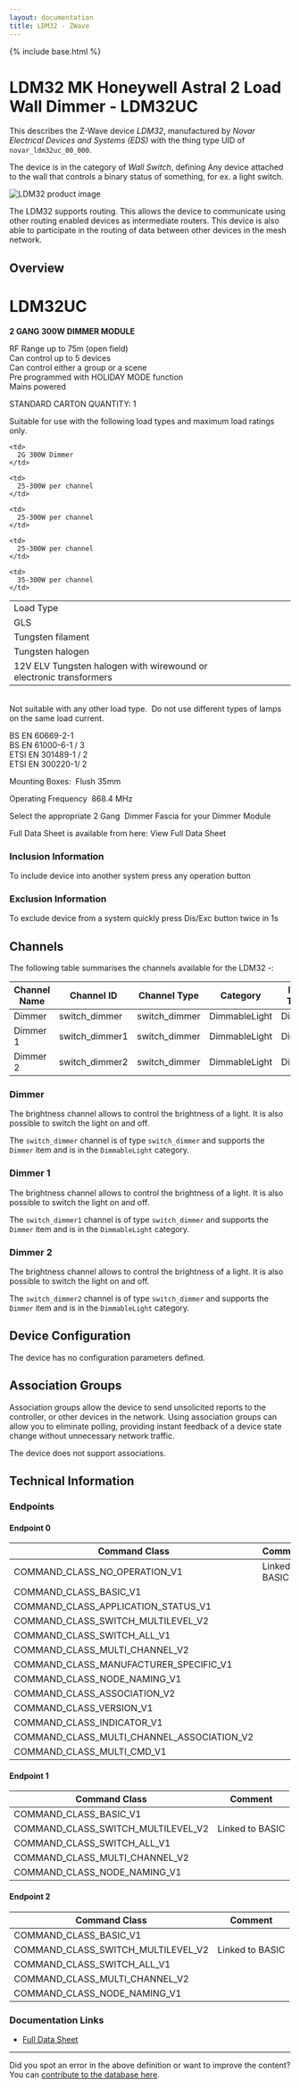 ```yaml
---
layout: documentation
title: LDM32 - ZWave
---
```


{% include base.html %}

# LDM32 MK Honeywell Astral 2 Load Wall Dimmer - LDM32UC
This describes the Z-Wave device *LDM32*, manufactured by *Novar Electrical Devices and Systems (EDS)* with the thing type UID of ```novar_ldm32uc_00_000```.

The device is in the category of *Wall Switch*, defining Any device attached to the wall that controls a binary status of something, for ex. a light switch.

![LDM32 product image](https://www.cd-jackson.com/zwave_device_uploads/998/998_default.png)


The LDM32 supports routing. This allows the device to communicate using other routing enabled devices as intermediate routers.  This device is also able to participate in the routing of data between other devices in the mesh network.

## Overview

# LDM32UC

**2 GANG 300W DIMMER MODULE**

RF Range up to 75m (open field)  
Can control up to 5 devices  
Can control either a group or a scene  
Pre programmed with HOLIDAY MODE function  
Mains powered  
  
STANDARD CARTON QUANTITY: 1

Suitable for use with the following load types and maximum load ratings only.

<table>
  <tr>
    <td>
      Load Type     
    </td>
    
    <td>
      2G 300W Dimmer
    </td>
  </tr>
  
  <tr>
    <td>
      GLS       
    </td>
    
    <td>
      25-300W per channel
    </td>
  </tr>
  
  <tr>
    <td>
      Tungsten filament    
    </td>
    
    <td>
      25-300W per channel
    </td>
  </tr>
  
  <tr>
    <td>
      Tungsten halogen     
    </td>
    
    <td>
      25-300W per channel
    </td>
  </tr>
  
  <tr>
    <td>
      12V ELV Tungsten halogen with wirewound or electronic transformers
    </td>
    
    <td>
      35-300W per channel
    </td>
  </tr>
</table>

   
Not suitable with any other load type.  Do not use different types of lamps on the same load current.  
  
BS EN 60669-2-1  
BS EN 61000-6-1 / 3  
ETSI EN 301489-1 / 2  
ETSI EN 300220-1/ 2

Mounting Boxes:  Flush 35mm  
  
Operating Frequency  868.4 MHz  
  
Select the appropriate 2 Gang  Dimmer Fascia for your Dimmer Module

Full Data Sheet is available from here: View Full Data Sheet

### Inclusion Information

To include device into another system press any operation button 

### Exclusion Information

To exclude device from a system quickly press Dis/Exc button twice in 1s 

## Channels

The following table summarises the channels available for the LDM32 -:

| Channel Name | Channel ID | Channel Type | Category | Item Type |
|--------------|------------|--------------|----------|-----------|
| Dimmer | switch_dimmer | switch_dimmer | DimmableLight | Dimmer | 
| Dimmer 1 | switch_dimmer1 | switch_dimmer | DimmableLight | Dimmer | 
| Dimmer 2 | switch_dimmer2 | switch_dimmer | DimmableLight | Dimmer | 

### Dimmer
The brightness channel allows to control the brightness of a light.
            It is also possible to switch the light on and off.

The ```switch_dimmer``` channel is of type ```switch_dimmer``` and supports the ```Dimmer``` item and is in the ```DimmableLight``` category.

### Dimmer 1
The brightness channel allows to control the brightness of a light.
            It is also possible to switch the light on and off.

The ```switch_dimmer1``` channel is of type ```switch_dimmer``` and supports the ```Dimmer``` item and is in the ```DimmableLight``` category.

### Dimmer 2
The brightness channel allows to control the brightness of a light.
            It is also possible to switch the light on and off.

The ```switch_dimmer2``` channel is of type ```switch_dimmer``` and supports the ```Dimmer``` item and is in the ```DimmableLight``` category.



## Device Configuration

The device has no configuration parameters defined.

## Association Groups

Association groups allow the device to send unsolicited reports to the controller, or other devices in the network. Using association groups can allow you to eliminate polling, providing instant feedback of a device state change without unnecessary network traffic.

The device does not support associations.
## Technical Information

### Endpoints

#### Endpoint 0

| Command Class | Comment |
|---------------|---------|
| COMMAND_CLASS_NO_OPERATION_V1| Linked to BASIC|
| COMMAND_CLASS_BASIC_V1| |
| COMMAND_CLASS_APPLICATION_STATUS_V1| |
| COMMAND_CLASS_SWITCH_MULTILEVEL_V2| |
| COMMAND_CLASS_SWITCH_ALL_V1| |
| COMMAND_CLASS_MULTI_CHANNEL_V2| |
| COMMAND_CLASS_MANUFACTURER_SPECIFIC_V1| |
| COMMAND_CLASS_NODE_NAMING_V1| |
| COMMAND_CLASS_ASSOCIATION_V2| |
| COMMAND_CLASS_VERSION_V1| |
| COMMAND_CLASS_INDICATOR_V1| |
| COMMAND_CLASS_MULTI_CHANNEL_ASSOCIATION_V2| |
| COMMAND_CLASS_MULTI_CMD_V1| |
#### Endpoint 1

| Command Class | Comment |
|---------------|---------|
| COMMAND_CLASS_BASIC_V1| |
| COMMAND_CLASS_SWITCH_MULTILEVEL_V2| Linked to BASIC|
| COMMAND_CLASS_SWITCH_ALL_V1| |
| COMMAND_CLASS_MULTI_CHANNEL_V2| |
| COMMAND_CLASS_NODE_NAMING_V1| |
#### Endpoint 2

| Command Class | Comment |
|---------------|---------|
| COMMAND_CLASS_BASIC_V1| |
| COMMAND_CLASS_SWITCH_MULTILEVEL_V2| Linked to BASIC|
| COMMAND_CLASS_SWITCH_ALL_V1| |
| COMMAND_CLASS_MULTI_CHANNEL_V2| |
| COMMAND_CLASS_NODE_NAMING_V1| |

### Documentation Links

* [Full Data Sheet](https://www.cd-jackson.com/zwave_device_uploads/998/Data-Sheet---Dimmer--50042518-D-.pdf)

---

Did you spot an error in the above definition or want to improve the content?
You can [contribute to the database here](http://www.cd-jackson.com/index.php/zwave/zwave-device-database/zwave-device-list/devicesummary/998).
